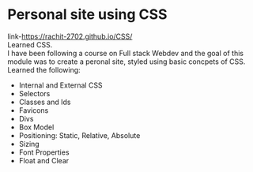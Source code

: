 # Personal site using CSS
link-https://rachit-2702.github.io/CSS/ \
Learned CSS. \
I have been following a course on Full stack Webdev and the goal of this module was to create a peronal site, styled using basic concpets of CSS. \
Learned the following: 
- Internal and External CSS
- Selectors
- Classes and Ids
- Favicons
- Divs
- Box Model
- Positioning: Static, Relative, Absolute
- Sizing
- Font Properties
- Float and Clear
